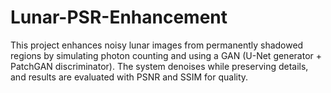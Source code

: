 # Lunar-PSR-Enhancement
This project enhances noisy lunar images from permanently shadowed regions by simulating photon counting and using a GAN (U-Net generator + PatchGAN discriminator). The system denoises while preserving details, and results are evaluated with PSNR and SSIM for quality.
